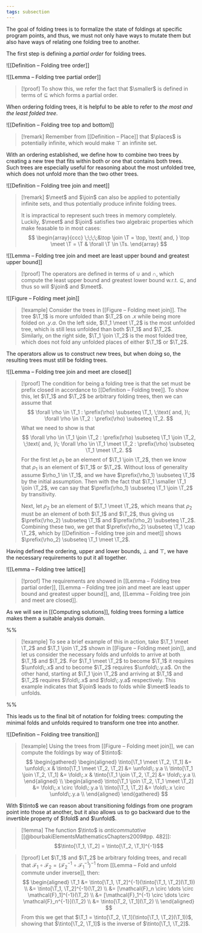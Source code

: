 ```yaml
---
tags: subsection
---
```


The goal of folding trees is to formalize the state of foldings at specific program points, and thus, we must not only have ways to mutate them but also have ways of relating one folding tree to another.

The first step is defining a _partial order_ for folding trees.

![[Definition – Folding tree order]]

![[Lemma – Folding tree partial order]]

> [!proof]
> To show this, we refer the fact that $\smaller$ is defined in terms of $\subseteq$ which forms a partial order.

When ordering folding trees, it is helpful to be able to refer to _the most and the least folded tree_.

![[Definition – Folding tree top and bottom]]

> [!remark]
> Remember from [[Definition – Place]] that $\places$ is potentially infinite, which would make $\top$ an infinite set.

With an ordering established, we define how to combine two trees by creating a new tree that fits within both or one that contains both trees. Such trees are especially useful for reasoning about the most unfolded tree, which does not unfold more than the two other trees.

![[Definition – Folding tree join and meet]]

> [!remark]
> $\meet$ and $\join$ can also be applied to potentially infinite sets, and thus potentially produce infinite folding trees.
> 
> It is impractical to represent such trees in memory completely. Luckily, $\meet$ and $\join$ satisfies two algebraic properties which make feasable to in most cases:
> $$
> \begin{array}{ccc}
> \;\;\;\;&\top \join \T = \top, \text{ and, } \top \meet \T = \T & \forall \T \in \Ts.
> \end{array}
> $$

![[Lemma – Folding tree join and meet are least upper bound and greatest upper bound]]

> [!proof]
> The operators are defined in terms of $\cup$ and $\cap$, which compute the least upper bound and greatest lower bound w.r.t. $\subseteq$, and thus so will $\join$ and $\meet$.

![[Figure – Folding meet join]]

> [!example]
> Consider the trees in [[Figure – Folding meet join]]. The tree $\T_1$ is more unfolded than $\T_2$ on $.x$ while being more folded on $.y.a$. On the left side, $\T_1 \meet \T_2$ is the most unfolded tree, which is still less unfolded than both $\T_1$ and $\T_2$. Similarly, on the right side, $\T_1 \join \T_2$ is the most folded tree, which does not fold any unfolded places of either $\T_1$ or $\T_2$.

The operators allow us to construct new trees, but when doing so, the resulting trees must still be folding trees.

![[Lemma – Folding tree join and meet are closed]]

> [!proof]
> The condition for being a folding tree is that the set must be prefix closed in accordance to [[Definition – Folding tree]]. To show this, let $\T_1$ and $\T_2$ be arbitrary folding trees, then we can assume that
> $$
> \forall \rho \in \T_1 : \prefix(\rho) \subseteq \T_1, \;\text{ and, }\; \forall \rho \in \T_2 : \prefix(\rho) \subseteq \T_2.
> $$
> What we need to show is that
>  $$
> \forall \rho \in \T_1 \join \T_2 : \prefix(\rho) \subseteq \T_1 \join \T_2, \;\text{ and, }\; \forall \rho \in \T_1 \meet \T_2 : \prefix(\rho) \subseteq \T_1 \meet \T_2.
> $$
> For the first let $\rho_1$ be an element of $\T_1 \join \T_2$, then we know that $\rho_1$ is an element of $\T_1$ or $\T_2$. Without loss of generality assume $\rho_1 \in \T_1$, and we have $\prefix(\rho_1) \subseteq \T_1$ by the initial assumption. Then with the fact that $\T_1 \smaller \T_1 \join \T_2$, we can say that $\prefix(\rho_1) \subseteq \T_1 \join \T_2$ by transitivity.
>
> Next, let $\rho_2$ be an element of $\T_1 \meet \T_2$, which means that $\rho_2$ must be an element of both $\T_1$ and $\T_2$, thus giving us $\prefix(\rho_2) \subseteq \T_1$ and $\prefix(\rho_2) \subseteq \T_2$. Combining these two, we get that $\prefix(\rho_2) \subseteq \T_1 \cap \T_2$, which by [[Definition – Folding tree join and meet]] shows $\prefix(\rho_2) \subseteq \T_1 \meet \T_2$.

Having defined the ordering, upper and lower bounds, $\bot$ and $\top$, we have the necessary requirements to put it all together.

![[Lemma – Folding tree lattice]]

> [!proof]
> The requirements are showed in [[Lemma – Folding tree partial order]], [[Lemma – Folding tree join and meet are least upper bound and greatest upper bound]], and, [[Lemma – Folding tree join and meet are closed]].

As we will see in [[Computing solutions]], folding trees forming a lattice makes them a suitable analysis domain.

%%

> [!example]
> To see a brief example of this in action, take $\T_1 \meet \T_2$ and $\T_1 \join \T_2$ shown in [[Figure – Folding meet join]], and let us consider the necessary folds and unfolds to arrive at both $\T_1$ and $\T_2$. For $\T_1 \meet \T_2$ to become $\T_1$ it requires $\unfold\;.x$ and to become $\T_2$ requires $\unfold\;.y.a$. On the other hand, starting at $\T_1 \join \T_2$ and arriving at $\T_1$ and $\T_2$ requires $\fold\;.x$ and $\fold\;.y.a$ respectively. This example indicates that $\join$ leads to folds while $\meet$ leads to unfolds.

%%

This leads us to the final bit of notation for folding trees: computing the minimal folds and unfolds required to transform one tree into another.

![[Definition – Folding tree transition]]

> [!example]
> Using the trees from [[Figure – Folding meet join]], we can compute the foldings by way of $\tinto$:
> $$
> \begin{gathered}
> \begin{aligned}
>     \tinto[\T_1 \meet \T_2, \T_1] &= \unfold\;.x &
>     \tinto[\T_1 \meet \T_2, \T_2] &= \unfold\;.y.a \\
>     \tinto[\T_1 \join \T_2, \T_1] &= \fold\;.x &
>     \tinto[\T_1 \join \T_2, \T_2] &= \fold\;.y.a \\
> \end{aligned} \\
> \begin{aligned}
>     \tinto[\T_1 \join \T_2, \T_1 \meet \T_2] &= \fold\;.x \circ \fold\;.y.a \\
>     \tinto[\T_1, \T_2] &= \fold\;.x \circ \unfold\;.y.a \\
> \end{aligned}
> \end{gathered}
> $$

With $\tinto$ we can reason about transitioning foldings from one program point into those at another, but it also allows us to go backward due to the invertible property of $\fold$ and $\unfold$.

> [!lemma]
> The function $\tinto$ is _anticommutative_ [[@bourbakiElementsMathematicsChapters2009#pp. 482]]:
> $$\tinto[\T_1, \T_2] = \tinto[\T_2, \T_1]^{-1}$$

> [!proof]
> Let $\T_1$ and $\T_2$ be arbitrary folding trees, and recall that $\mathcal{F}_1 \circ \mathcal{F}_2 = (\mathcal{F}_2^{-1} \circ \mathcal{F}_1^{-1})^{-1}$ from [[Lemma – Fold and unfold commute under inverse]], then:
> $$
> \begin{aligned}
>   \T_1 &= \tinto[\T_1, \T_2]^{-1}(\tinto[\T_1, \T_2](\T_1)) \\
>        &= \tinto[\T_1, \T_2]^{-1}(\T_2) \\
>        &= [\mathcal{F}_n \circ \dots \circ \mathcal{F}_1]^{-1}(\T_2) \\
>        &= [\mathcal{F}_1^{-1} \circ \dots \circ \mathcal{F}_n^{-1}](\T_2) \\
>        &= \tinto[\T_2, \T_1](\T_2) \\
> \end{aligned}
> $$
> From this we get that $\T_1 = \tinto[\T_2, \T_1](\tinto[\T_1, \T_2](\T_1))$, showing that $\tinto[\T_2, \T_1]$ is the inverse of $\tinto[\T_1, \T_2]$.

